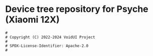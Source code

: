 # Device tree repository for Psyche (Xiaomi 12X)

```
#
# Copyright (C) 2022-2024 VoidUI Project
#
# SPDX-License-Identifier: Apache-2.0
#
```
